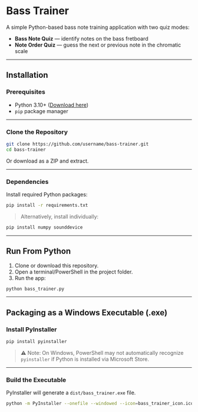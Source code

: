 # Bass Trainer

A simple Python-based bass note training application with two quiz modes:  
- **Bass Note Quiz** — identify notes on the bass fretboard  
- **Note Order Quiz** — guess the next or previous note in the chromatic scale  

---

## Installation

### Prerequisites

- Python 3.10+ ([Download here](https://www.python.org/downloads/))
- `pip` package manager

---

### Clone the Repository

```bash
git clone https://github.com/username/bass-trainer.git
cd bass-trainer
```

Or download as a ZIP and extract.

---

### Dependencies

Install required Python packages:

```bash
pip install -r requirements.txt
```

> Alternatively, install individually:
```bash
pip install numpy sounddevice
```

---

## Run From Python
1. Clone or download this repository.
2. Open a terminal/PowerShell in the project folder.
3. Run the app:
```bash
python bass_trainer.py
```

---

## Packaging as a Windows Executable (.exe)

### Install PyInstaller

```bash
pip install pyinstaller
```

> ⚠ Note: On Windows, PowerShell may not automatically recognize `pyinstaller` if Python is installed via Microsoft Store.

---

### Build the Executable
PyInstaller will generate a `dist/bass_trainer.exe` file.
```bash
python -m PyInstaller --onefile --windowed --icon=bass_trainer_icon.ico bass_trainer.py

```
